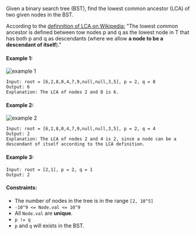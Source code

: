 Given a binary search tree (BST), find the lowest common ancestor (LCA) of two given nodes in the BST.

According to the [definnition of LCA on Wikipedia:](https://en.wikipedia.org/wiki/Lowest_common_ancestor) "The lowest common ancestor is defined between tow nodes p and q as the lowest node in T that has both p and q as descendants (where we allow <strong>a node to be a descendant of itself</strong>)."

#### Example 1:
![example 1](https://assets.leetcode.com/uploads/2018/12/14/binarysearchtree_improved.png)
```
Input: root = [6,2,8,0,4,7,9,null,null,3,5], p = 2, q = 8
Output: 6
Explanation: The LCA of nodes 2 and 8 is 6.
```

#### Example 2:
![example 2](https://assets.leetcode.com/uploads/2018/12/14/binarysearchtree_improved.png)
```
Input: root = [6,2,8,0,4,7,9,null,null,3,5], p = 2, q = 4
Output: 2
Explanation: The LCA of nodes 2 and 4 is 2, since a node can be a descendant of itself according to the LCA definition.
```

#### Example 3:
```
Input: root = [2,1], p = 2, q = 1
Output: 2
```

#### Constraints:
  * The number of nodes in the tree is in the range `[2, 10^5]`
  * `-10^9 <= Node.val <= 10^9`
  * All `Node.val` are <strong>unique</strong>.
  * `p != q`
  * `p` and `q` will exists in the BST.
